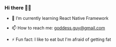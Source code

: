 ### Hi there 👋👋

<!--
**Dewii7/dewii7** is a ✨ _special_ ✨ repository because its `README.md` (this file) appears on your GitHub profile.

Here are some ideas to get you started:

- 🔭 I’m currently working on ...-->
- 🌱 I’m currently learning React Native Framework
<!--- 👯 I’m looking to collaborate on ...
- 🤔 I’m looking for help with ...
- 💬 Ask me about ...-->
- 📫 How to reach me: goddess.guy@gmail.com
<!--- 😄 Pronouns: ...-->
- ⚡ Fun fact: I like to eat but I'm afraid of getting fat

